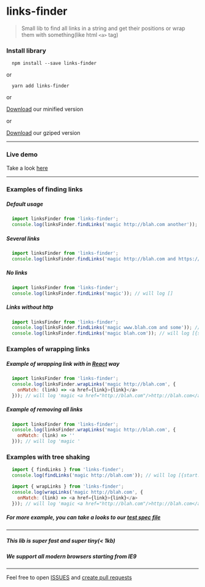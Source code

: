 # links-finder
> Small lib to find all links in a string and get their positions or wrap them with something(like html `<a>` tag)

### Install library
```
  npm install --save links-finder
```
or
```
  yarn add links-finder
```
or

[Download](https://raw.githubusercontent.com/Faradey27/links-finder/master/dist/links-finder.min.js) our minified version

or

[Download](https://github.com/Faradey27/links-finder/blob/master/dist/links-finder.min.js.gz?raw=true) our gziped version

-------

### Live demo
Take a look [here](http://faradey27.github.io/links-finder/)

-------

### Examples of finding links

##### Default usage

```javascript
  import linksFinder from 'links-finder';
  console.log(linksFinder.findLinks('magic http://blah.com another')); // will log [{start: 6, end: 20}]
```

##### Several links

```javascript
  import linksFinder from 'links-finder';
  console.log(linksFinder.findLinks('magic http://blah.com and https://x.com')); // will log [{start: 6, end: 20}, {start: 26, end: 38}]
```

##### No links

```javascript
  import linksFinder from 'links-finder';
  console.log(linksFinder.findLinks('magic')); // will log []
```

##### Links without http

```javascript
  import linksFinder from 'links-finder';
  console.log(linksFinder.findLinks('magic www.blah.com and some')); // will log [{start: 6, end: 17}]
  console.log(linksFinder.findLinks('magic blah.com')); // will log [{start: 6, end: 13}]
```

### Examples of wrapping links

##### Example of wrapping link with <a> in [React](https://reactjs.org/) way

```javascript
  import linksFinder from 'links-finder';
  console.log(linksFinder.wrapLinks('magic http://blah.com', {
    onMatch: (link) => <a href={link}>{link}</a>
  })); // will log 'magic <a href="http://blah.com"/>http://blah.com</a>'
```

##### Example of removing all links

```javascript
  import linksFinder from 'links-finder';
  console.log(linksFinder.wrapLinks('magic http://blah.com', {
    onMatch: (link) => ''
  })); // will log 'magic '
```

### Examples with tree shaking

```javascript
  import { findLinks } from 'links-finder';
  console.log(findLinks('magic http://blah.com')); // will log [{start: 6, end: 20}]
```

```javascript
  import { wrapLinks } from 'links-finder';
  console.log(wrapLinks('magic http://blah.com', {
    onMatch: (link) => <a href={link}>{link}</a>
  })); // will log 'magic <a href="http://blah.com"/>http://blah.com</a>'
```

##### For more example, you can take a looks to our [test spec file](/__test__/links-finder.spec.js)

-------

##### This lib is super fast and super tiny(< 1kb)

##### We support all modern browsers starting from IE9

-------

Feel free to open [ISSUES](https://github.com/Faradey27/links-finder/issues) and [create pull requests](https://github.com/Faradey27/links-finder/pulls)
